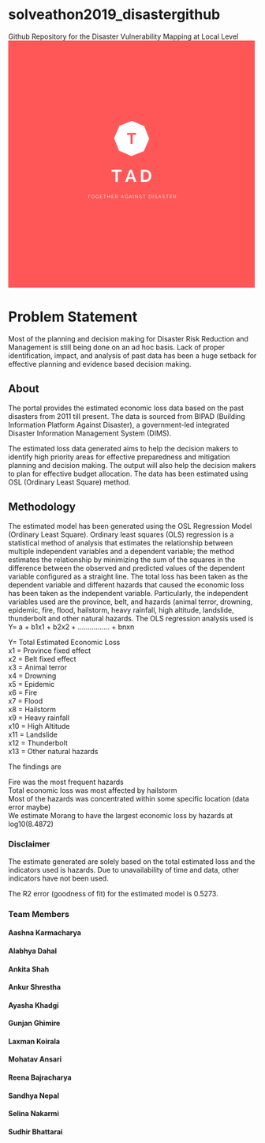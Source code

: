 # solveathon2019_disastergithub
Github Repository for the Disaster Vulnerability Mapping at Local Level
![Our logo](https://github.com/Together-Against-Disaster/Economic-Disaster-Loss-Estimation-Portal/blob/master/disaster%20management/images/logo.png)

# Problem Statement
Most of the planning and decision making for Disaster Risk Reduction and Management is still being done on an ad hoc basis. Lack of proper identification, impact, and analysis of past data has been a huge setback for effective planning and evidence based decision making.

## About
The portal provides the estimated economic loss data based on the past disasters from 2011 till present. The data is sourced from BIPAD (Building Information Platform Against Disaster), a government-led integrated Disaster Information Management System (DIMS). 

The estimated loss data generated aims to help the decision makers to identify high priority areas for effective preparedness and mitigation planning and decision making. The output will also help the decision makers to plan for effective budget allocation. The data has been estimated using OSL (Ordinary Least Square) method. 


## Methodology 
The estimated model has been generated using the OSL Regression Model (Ordinary Least Square). Ordinary least squares (OLS) regression is a statistical method of analysis that estimates the relationship between multiple independent variables and a dependent variable; the method estimates the relationship by minimizing the sum of the squares in the difference between the observed and predicted values of the dependent variable configured as a straight line. The total loss has been taken as the dependent variable and different hazards that caused the economic loss has been taken as the independent variable. Particularly, the independent variables used are the province, belt, and hazards (animal terror, drowning, epidemic, fire, flood, hailstorm, heavy rainfall, high altitude, landslide, thunderbolt and other natural hazards.
The OLS regression analysis used is 
Y= a + b1x1 + b2x2 + ……………. + bnxn  
  
Y= Total Estimated Economic Loss  
x1 = Province fixed effect  
x2 = Belt fixed effect  
x3 = Animal terror  
x4 = Drowning  
x5 = Epidemic  
x6 = Fire  
x7 = Flood    
x8 = Hailstorm  
x9 = Heavy rainfall  
x10 = High Altitude  	 
x11 = Landslide  
x12 = Thunderbolt  
x13 = Other natural hazards  
  
The findings are  
  
Fire was the most frequent hazards  
Total economic loss was most affected by hailstorm  
Most of the hazards was concentrated within some specific location (data error maybe)  
We estimate Morang to have the largest economic loss by hazards at log10(8.4872)  

### Disclaimer

The estimate generated are solely based on the total estimated loss and the indicators used is hazards. Due to unavailability of time and data, other indicators have not been used. 

The R2 error (goodness of fit) for the estimated model is 0.5273.

### Team Members
#### Aashna Karmacharya
#### Alabhya Dahal
#### Ankita Shah
#### Ankur Shrestha
#### Ayasha Khadgi
#### Gunjan Ghimire
#### Laxman Koirala
#### Mohatav Ansari
#### Reena Bajracharya
#### Sandhya Nepal
#### Selina Nakarmi
#### Sudhir Bhattarai






